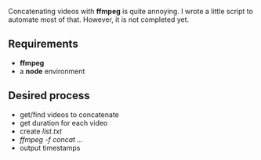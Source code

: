 Concatenating videos with **ffmpeg** is quite annoying. I wrote a little script to automate most of that. However, it is not completed yet.

## Requirements

-   **ffmpeg**
-   a **node** environment

## Desired process

-   get/find videos to concatenate
-   get duration for each video
-   create _list.txt_
-   _ffmpeg -f concat …_
-   output timestamps
